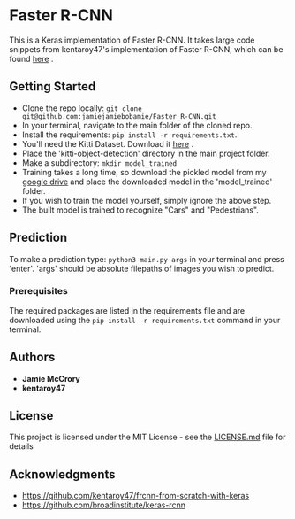 # Faster R-CNN

This is a Keras implementation of Faster R-CNN. It takes large code snippets from kentaroy47's implementation of Faster R-CNN, which can be found [here](https://github.com/kentaroy47/frcnn-from-scratch-with-keras) .

## Getting Started

* Clone the repo locally:
```git clone git@github.com:jamiejamiebobamie/Faster_R-CNN.git```
* In your terminal, navigate to the main folder of the cloned repo.
* Install the requirements:
```pip install -r requirements.txt```.
* You'll need the Kitti Dataset. Download it [here](https://www.kaggle.com/twaldo/kitti-object-detection/download) .
* Place the 'kitti-object-detection' directory in the main project folder.
* Make a subdirectory:
```mkdir model_trained```
* Training takes a long time, so download the pickled model from my [google drive](www.google.com) and place the downloaded model in the 'model_trained' folder.
* If you wish to train the model yourself, simply ignore the above step.
* The built model is trained to recognize "Cars" and "Pedestrians".

## Prediction
To make a prediction type:
```python3 main.py args```
in your terminal and press 'enter'.
'args' should be absolute filepaths of images you wish to predict.

### Prerequisites

The required packages are listed in the requirements file and are downloaded using the
```pip install -r requirements.txt``` command in your terminal.

## Authors

* **Jamie McCrory**
* **kentaroy47**

## License

This project is licensed under the MIT License - see the [LICENSE.md](LICENSE.md) file for details

## Acknowledgments

* https://github.com/kentaroy47/frcnn-from-scratch-with-keras
* https://github.com/broadinstitute/keras-rcnn
